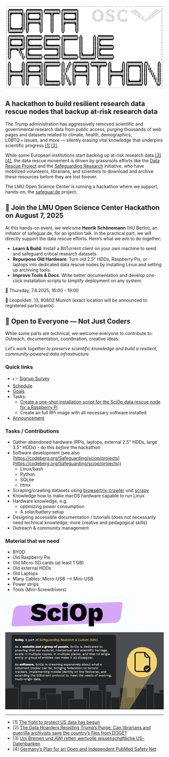 ![](img/ascii-art.png)

## A hackathon to build resilient research data rescue nodes that backup at-risk research data

The Trump administration has aggressively removed scientific and governmental research data from public access, purging thousands of web pages and datasets related to climate, health, demographics, LGBTQ + issues, and more — silently erasing vital knowledge that underpins scientific progress [[1]](https://www.ft.com/content/ccb0c850-f466-4b74-8c07-7d01230679a4) [[2]](https://www.newyorker.com/news/the-lede/the-data-hoarders-resisting-trumps-purge).

While some European institutions start backing up at-risk research data [[3]](https://www.uni-bremen.de/universitaet/hochschulkommunikation-und-marketing/pressemitteilungen/detailansicht/uni-bremen-und-awi-retten-wertvolle-wissenschaftliche-us-datenbanken) [[4]](https://absolutelymaybe.plos.org/2025/05/14/germanys-plan-for-an-open-and-independent-pubmed-safety-net/), the data rescue movement is driven by grassroots efforts like the [Data Rescue Project](https://www.datarescueproject.org) and the [Safeguarding Research](https://safeguar.de) initiative, who have mobilized volunteers, librarians, and scientists to download and archive these resources before they are lost forever.

The LMU Open Science Center is running a hackathon where we support, hands-on, the [safeguar.de](https://safeguar.de) project.

## 🚀 Join the LMU Open Science Center Hackathon on August 7, 2025

At this hands-on event, we welcome **Henrik Schönemann** (HU Berlin), an initiator of safeguar.de, for an ignition talk. In the practical part, we will directly support the data rescue efforts. Here’s what we aim to do together:

- **Learn & Build**: Install a BitTorrent client on your own machine to seed and safeguard critical research datasets.
- **Repurpose Old Hardware**: Turn old 2.5" HDDs, Raspberry Pis, or laptops into dedicated data rescue nodes by installing Linux and setting up archiving tools.
- **Improve Tools & Docs**: Write better documentation and develop one-click installation scripts to simplify deployment on any system.

📅 Thursday, 7.8.2025, 16:00 - 19:00 

📍 Leopoldstr. 13, 80802 Munich (exact location will be announced to registered participants)

## 🤝 Open to Everyone — Not Just Coders

While some parts are technical, we welcome everyone to contribute to: Outreach, documentation, coordination, creative ideas.

*Let’s work together to preserve scientific knowledge and build a resilient, community-powered data infrastructure.*


### Quick links

- 👉 [Signup Survey](https://surveys.osc.lmu.de/safeguard-hackathon)
- [Schedule](Schedule.md)
- [Goals](Goals.md)
- Tasks:
  - [Create a one-shot installation script for the SciOp data rescue node for a Raspberry Pi](tasks/one-shot-installation-script.md)
  - Create an full RPi image with all necessary software installed
- [Announcement](announcements/LMU-Infodienst.md)


### Tasks / Contributions

-   Gather abandoned hardware (RPis, laptops, external 2.5" HDDs, large 3.5" HDDs) - do this *before* the hackathon
-   Software development (see also [https://codeberg.org/Safeguarding/sciop/projects](https://codeberg.org/Safeguarding/sciop/projects))
    -   Linux/bash
    -   Python
    -   SQLite
    -   htmx
- Scraping/crawling datasets using [browsertrix-crawler](https://crawler.docs.browsertrix.com) und [scrapy](https://www.scrapy.org)
-   Knowledge how to make macOS hardware capable to run Linux
-   Hardware knowledge, e.g.
    -   optimizing power consumption
    -   A solar/battery setup
-   Designing accessible documentation / tutorials (does not necessarily need technical knowledge; more creative and pedagogical skills)
-   Outreach & community management

### Material that we need

-   BYOD
-   Old Raspberry Pis
-   Old Micro-SD cards (at least 1 GB)
-   Old external HDDs
-   Old Laptops
-   Many Cables: Micro-USB --\> Mini-USB
-   Power strips
-   Tools (Mini-Screwdrivers)



![](img/sciop.png)
![](img/safeguarde.png)

---

- [1] [The fight to protect US data has begun](https://www.ft.com/content/ccb0c850-f466-4b74-8c07-7d01230679a4)
- [2] [The Data Hoarders Resisting Trump’s Purge: Can librarians and guerrilla archivists save the country’s files from DOGE?](https://www.newyorker.com/news/the-lede/the-data-hoarders-resisting-trumps-purge) 
- [3] [Uni Bremen und AWI retten wertvolle wissenschaftliche US-Datenbanken](https://www.uni-bremen.de/universitaet/hochschulkommunikation-und-marketing/pressemitteilungen/detailansicht/uni-bremen-und-awi-retten-wertvolle-wissenschaftliche-us-datenbanken)
- [4] [Germany’s Plan for an Open and Independent PubMed Safety Net](https://absolutelymaybe.plos.org/2025/05/14/germanys-plan-for-an-open-and-independent-pubmed-safety-net/)